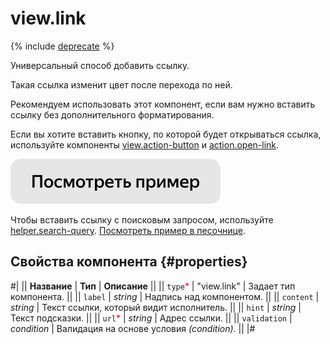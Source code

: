 # view.link

{% include [deprecate](../../_includes/deprecate.md) %}

Универсальный способ добавить ссылку.

Такая ссылка изменит цвет после перехода по ней.

Рекомендуем использовать этот компонент, если вам нужно вставить ссылку без дополнительного форматирования.

Если вы хотите вставить кнопку, по которой будет открываться ссылка, используйте компоненты [view.action-button](view.action-button.md) и [action.open-link](action.open-link.md).

[![](../_images/buttons/view-example.svg)](https://clck.ru/QLEtD)

Чтобы вставить ссылку с поисковым запросом, используйте [helper.search-query](helper.search-query.md). [Посмотреть пример в песочнице](https://clck.ru/QLF3o).

## Свойства компонента {#properties}

#|
|| **Название** | **Тип** | **Описание** ||
|| `type`<span style="color: red">\*</span> | "view.link" | Задает тип компонента. ||
|| `label` | _string_ | Надпись над компонентом. ||
|| `content` | _string_ | Текст ссылки, который видит исполнитель. ||
|| `hint` | _string_ | Текст подсказки. ||
|| `url`<span style="color: red">\*</span> | _string_ | Адрес ссылки. ||
|| `validation` | _condition_ | Валидация на основе условия _(condition)_. ||
|#
